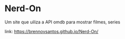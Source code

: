# Nerd-On
 Um site que uiliza a API omdb para mostrar filmes, series 
 
 link: https://brennovsantos.github.io/Nerd-On/
